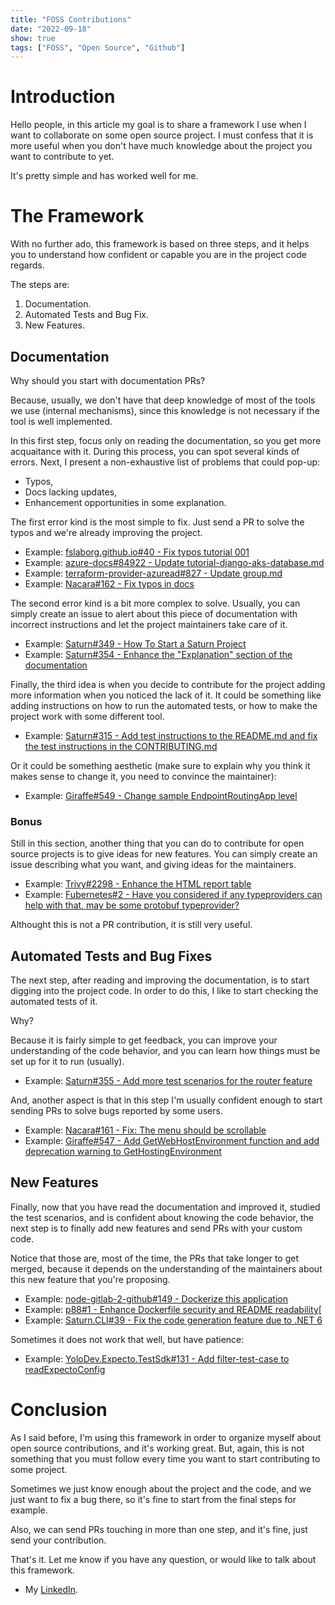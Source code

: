 ```yaml
---
title: "FOSS Contributions"
date: "2022-09-18"
show: true
tags: ["FOSS", "Open Source", "Github"]
---
```


# Introduction

Hello people, in this article my goal is to share a framework I use when I want
to collaborate on some open source project. I must confess that it is more
useful when you don't have much knowledge about the project you want to
contribute to yet.

It's pretty simple and has worked well for me.

# The Framework

With no further ado, this framework is based on three steps, and it helps you to
understand how confident or capable you are in the project code regards.

The steps are:

1.  Documentation.
2.  Automated Tests and Bug Fix.
3.  New Features.

## Documentation

Why should you start with documentation PRs?

Because, usually, we don't have that deep knowledge of most of the tools we use
(internal mechanisms), since this knowledge is not necessary if the tool is well
implemented.

In this first step, focus only on reading the documentation, so you get more
acquaitance with it. During this process, you can spot several kinds of
errors. Next, I present a non-exhaustive list of problems that could pop-up:

-   Typos,
-   Docs lacking updates,
-   Enhancement opportunities in some explanation.

The first error kind is the most simple to fix. Just send a PR to solve the
typos and we're already improving the project.

-   Example: [fslaborg.github.io#40 - Fix typos tutorial 001](https://github.com/fslaborg/fslaborg.github.io/pull/40)
-   Example: [azure-docs#84922 - Update tutorial-django-aks-database.md](https://github.com/MicrosoftDocs/azure-docs/pull/84922)
-   Example: [terraform-provider-azuread#827 - Update group.md](https://github.com/hashicorp/terraform-provider-azuread/pull/827)
-   Example: [Nacara#162 - Fix typos in docs](https://github.com/MangelMaxime/Nacara/pull/162)

The second error kind is a bit more complex to solve. Usually, you can simply
create an issue to alert about this piece of documentation with incorrect
instructions and let the project maintainers take care of it.

-   Example: [Saturn#349 - How To Start a Saturn Project](https://github.com/SaturnFramework/Saturn/issues/349)
-   Example: [Saturn#354 - Enhance the "Explanation" section of the documentation](https://github.com/SaturnFramework/Saturn/pull/354)

Finally, the third idea is when you decide to contribute for the project adding
more information when you noticed the lack of it. It could be something like
adding instructions on how to run the automated tests, or how to make the
project work with some different tool.

-   Example: [Saturn#315 - Add test instructions to the README.md and fix the test instructions in the CONTRIBUTING.md](https://github.com/SaturnFramework/Saturn/pull/315)

Or it could be something aesthetic (make sure to explain why you think it makes
sense to change it, you need to convince the maintainer):

-   Example: [Giraffe#549 - Change sample EndpointRoutingApp level](https://github.com/giraffe-fsharp/Giraffe/pull/549)

### Bonus

Still in this section, another thing that you can do to contribute for open
source projects is to give ideas for new features. You can simply create an
issue describing what you want, and giving ideas for the maintainers.

-   Example: [Trivy#2298 - Enhance the HTML report table](https://github.com/aquasecurity/trivy/issues/2298)
-   Example: [Fubernetes#2 - Have you considered if any typeproviders can help with that, may be some protobuf typeprovider?](https://github.com/64J0/Fubernetes/issues/2)

Althought this is not a PR contribution, it is still very useful.

## Automated Tests and Bug Fixes

The next step, after reading and improving the documentation, is to start
digging into the project code. In order to do this, I like to start checking the
automated tests of it.

Why?

Because it is fairly simple to get feedback, you can improve your understanding
of the code behavior, and you can learn how things must be set up for it to run
(usually).

-   Example: [Saturn#355 - Add more test scenarios for the router feature](https://github.com/SaturnFramework/Saturn/pull/355)

And, another aspect is that in this step I'm usually confident enough to start
sending PRs to solve bugs reported by some users.

-   Example: [Nacara#161 - Fix: The menu should be scrollable](https://github.com/MangelMaxime/Nacara/pull/161)
-   Example: [Giraffe#547 - Add GetWebHostEnvironment function and add deprecation warning to GetHostingEnvironment](https://github.com/giraffe-fsharp/Giraffe/pull/547)

## New Features

Finally, now that you have read the documentation and improved it, studied the
test scenarios, and is confident about knowing the code behavior, the next step
is to finally add new features and send PRs with your custom code.

Notice that those are, most of the time, the PRs that take longer to get merged,
because it depends on the understanding of the maintainers about this new
feature that you're proposing.

-   Example: [node-gitlab-2-github#149 - Dockerize this application](https://github.com/piceaTech/node-gitlab-2-github/pull/149)
-   Example: [p88#1 - Enhance Dockerfile security and README readability](https://github.com/rafaelbmateus/p88/pull/1)[
-   Example: [Saturn.CLI#39 - Fix the code generation feature due to .NET 6](https://github.com/SaturnFramework/Saturn.Cli/pull/39)

Sometimes it does not work that well, but have patience:

-   Example: [YoloDev.Expecto.TestSdk#131 - Add filter-test-case to readExpectoConfig](https://github.com/YoloDev/YoloDev.Expecto.TestSdk/pull/131)

# Conclusion

As I said before, I'm using this framework in order to organize myself about
open source contributions, and it's working great. But, again, this is not
something that you must follow every time you want to start contributing to some
project.

Sometimes we just know enough about the project and the code, and we just want
to fix a bug there, so it's fine to start from the final steps for example.

Also, we can send PRs touching in more than one step, and it's fine, just send
your contribution.

That's it. Let me know if you have any question, or would like to talk about
this framework.

-   My [LinkedIn](https://www.linkedin.com/in/vinicius-gajo/).
